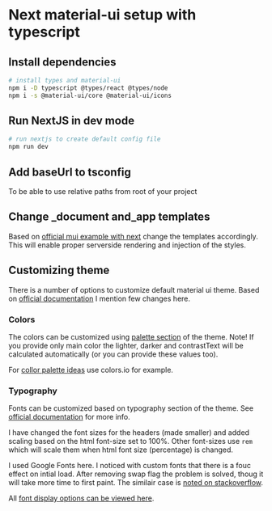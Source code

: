 # Next material-ui setup with typescript

## Install dependencies

```bash
# install types and material-ui
npm i -D typescript @types/react @types/node
npm i -s @material-ui/core @material-ui/icons
```

## Run NextJS in dev mode

```bash
# run nextjs to create default config file
npm run dev
```

## Add baseUrl to tsconfig

To be able to use relative paths from root of your project

## Change _document and_app templates

Based on [official mui example with next](https://github.com/mui-org/material-ui/tree/next/examples/nextjs-with-typescript) change the templates accordingly.
This will enable proper serverside rendering and injection of the styles.

## Customizing theme

There is a number of options to customize default material ui theme. Based on [official documentation](https://material-ui.com/customization/theming/) I mention few changes here.

### Colors

The colors can be customized using [palette section](https://material-ui.com/customization/palette/) of the theme. Note! If you provide only main color the lighter, darker and contrastText will be calculated automatically (or you can provide these values too).

For [collor palette ideas](https://coolors.co/palettes/trending) use colors.io for example.

### Typography

Fonts can be customized based on typography section of the theme. See [official documentation](https://material-ui.com/customization/typography/) for more info.

I have changed the font sizes for the headers (made smaller) and added scaling based on the html font-size set to 100%. Other font-sizes use `rem` which will scale them when html font size (percentage) is changed.

I used Google Fonts here. I noticed with custom fonts that there is a fouc effect on intial load. After removing swap flag the problem is solved, thoug it will take more time to first paint. The similair case is [noted on stackoverflow](https://stackoverflow.com/questions/56537360/google-font-display-swap-strange-behaviour).

All [font display options can be viewed here](https://developer.mozilla.org/en-US/docs/Web/CSS/@font-face/font-display).
